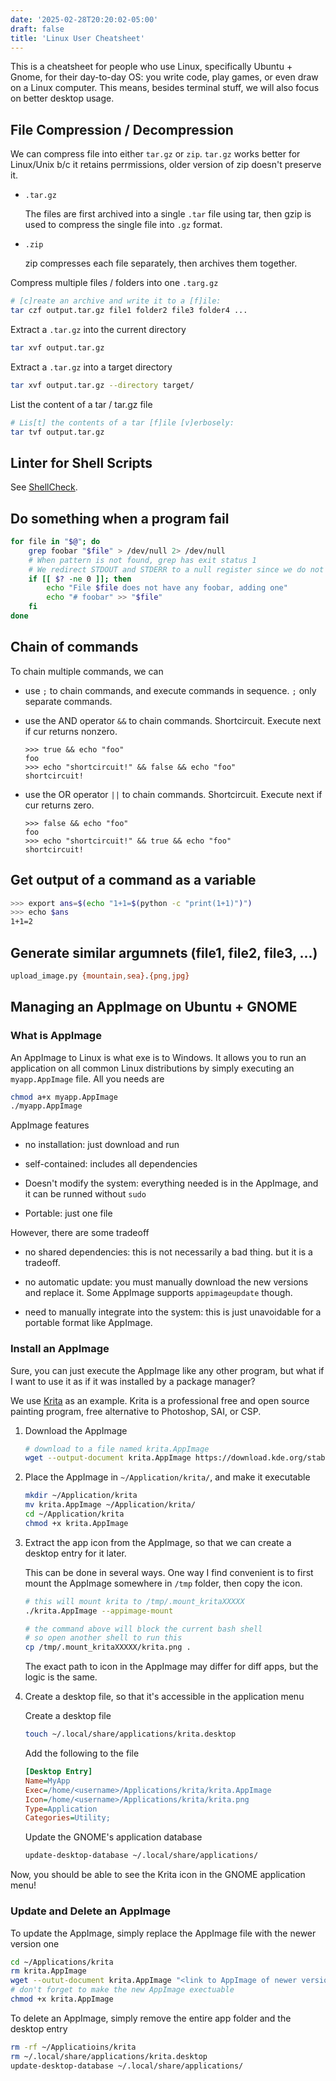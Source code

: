 ```yaml
---
date: '2025-02-28T20:20:02-05:00'
draft: false
title: 'Linux User Cheatsheet'
---
```


This is a cheatsheet for people who use Linux, specifically Ubuntu + Gnome, for their day-to-day OS: you write code, play games, or even draw on a Linux computer. This means, besides terminal stuff, we will also focus on better desktop usage.

## File Compression / Decompression

We can compress file into either `tar.gz` or `zip`. `tar.gz` works better for Linux/Unix b/c it retains perrmissions, older version of zip doesn't preserve it.

- `.tar.gz`

  The files are first archived into a single `.tar` file using tar, then gzip is used to compress the single file into `.gz` format.

- `.zip`

  zip compresses each file separately, then archives them together.

Compress multiple files / folders into one `.targ.gz`

```bash
# [c]reate an archive and write it to a [f]ile:
tar czf output.tar.gz file1 folder2 file3 folder4 ...
```

Extract a `.tar.gz` into the current directory

```bash
tar xvf output.tar.gz
```

Extract a `.tar.gz` into a target directory

```bash
tar xvf output.tar.gz --directory target/
```

List the content of a tar / tar.gz file

```bash
# Lis[t] the contents of a tar [f]ile [v]erbosely:
tar tvf output.tar.gz
```

## Linter for Shell Scripts

See [ShellCheck](https://github.com/koalaman/shellcheck).

## Do something when a program fail

```bash
for file in "$@"; do
    grep foobar "$file" > /dev/null 2> /dev/null
    # When pattern is not found, grep has exit status 1
    # We redirect STDOUT and STDERR to a null register since we do not care about them
    if [[ $? -ne 0 ]]; then
        echo "File $file does not have any foobar, adding one"
        echo "# foobar" >> "$file"
    fi
done
```

## Chain of commands

To chain multiple commands, we can

- use `;` to chain commands, and execute commands in sequence. `;` only separate commands.

- use the AND operator `&&` to chain commands. Shortcircuit. Execute next if cur returns nonzero.

    ```
    >>> true && echo "foo"
    foo
    >>> echo "shortcircuit!" && false && echo "foo"
    shortcircuit!
    ```

- use the OR operator `||` to chain commands. Shortcircuit. Execute next if cur returns zero.

    ```
    >>> false && echo "foo"
    foo
    >>> echo "shortcircuit!" && true && echo "foo"
    shortcircuit!
    ```

## Get output of a command as a variable

```bash
>>> export ans=$(echo "1+1=$(python -c "print(1+1)")")
>>> echo $ans
1+1=2
```

## Generate similar argumnets (file1, file2, file3, ...)

```bash
upload_image.py {mountain,sea}.{png,jpg}
```

## Managing an AppImage on Ubuntu + GNOME

### What is AppImage

An AppImage to Linux is what exe is to Windows. It allows you to run an application on all common Linux distributions by simply executing an `myapp.AppImage` file. All you needs are

```bash
chmod a+x myapp.AppImage
./myapp.AppImage
```

AppImage features

- no installation: just download and run

- self-contained: includes all dependencies

- Doesn't modify the system: everything needed is in the AppImage, and it can be runned without `sudo`

- Portable: just one file

However, there are some tradeoff

- no shared dependencies: this is not necessarily a bad thing. but it is a tradeoff.

- no automatic update: you must manually download the new versions and replace it. Some AppImage supports `appimageupdate` though.

- need to manually integrate into the system: this is just unavoidable for a portable format like AppImage.

### Install an AppImage

Sure, you can just execute the AppImage like any other program, but what if I want to use it as if it was installed by a package manager?

We use [Krita](https://krita.org/en/) as an example. Krita is a professional free and open source painting program, free alternative to Photoshop, SAI, or CSP.

1. Download the AppImage

    ```bash
    # download to a file named krita.AppImage
    wget --output-document krita.AppImage https://download.kde.org/stable/krita/5.2.9/krita-5.2.9-x86_64.AppImage
    ```

2. Place the AppImage in `~/Application/krita/`, and make it executable

    ```bash
    mkdir ~/Application/krita
    mv krita.AppImage ~/Application/krita/
    cd ~/Application/krita
    chmod +x krita.AppImage
    ```

3. Extract the app icon from the AppImage, so that we can create a desktop entry for it later.

    This can be done in several ways. One way I find convenient is to first mount the AppImage somewhere in `/tmp` folder, then copy the icon.

    ```bash
    # this will mount krita to /tmp/.mount_kritaXXXXX
    ./krita.AppImage --appimage-mount

    # the command above will block the current bash shell
    # so open another shell to run this
    cp /tmp/.mount_kritaXXXXX/krita.png .
    ```

    The exact path to icon in the AppImage may differ for diff apps, but the logic is the same.

4. Create a desktop file, so that it's accessible in the application menu

    Create a desktop file

    ```bash
    touch ~/.local/share/applications/krita.desktop
    ```

    Add the following to the file

    ```ini
    [Desktop Entry]
    Name=MyApp
    Exec=/home/<username>/Applications/krita/krita.AppImage
    Icon=/home/<username>/Applications/krita/krita.png
    Type=Application
    Categories=Utility;
    ```

    Update the GNOME's application database

    ```bash
    update-desktop-database ~/.local/share/applications/
    ```

Now, you should be able to see the Krita icon in the GNOME application menu!

### Update and Delete an AppImage

To update the AppImage, simply replace the AppImage file with the newer version one

```bash
cd ~/Applications/krita
rm krita.AppImage
wget --outut-document krita.AppImage "<link to AppImage of newer version>"
# don't forget to make the new AppImage exectuable
chmod +x krita.AppImage
```

To delete an AppImage, simply remove the entire app folder and the desktop entry

```bash
rm -rf ~/Applicatioins/krita
rm ~/.local/share/applications/krita.desktop
update-desktop-database ~/.local/share/applications/
```
